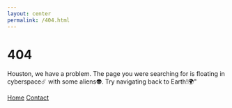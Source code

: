 ```yaml
---
layout: center
permalink: /404.html
---
```


# 404

Houston, we have a problem. The page you were searching for is floating in cyberspace☄️ with some aliens👽. Try navigating back to Earth!🌍"

<div class="mt3">
  <a href="https://nxtexploit.com" class="button button-blue button-big">Home</a>
  <a href="{{ site.baseurl }}/contact/" class="button button-blue button-big">Contact</a>
</div>
